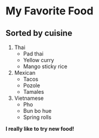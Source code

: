 <h1>My Favorite Food</h1>
<h2>Sorted by cuisine</h2>
<ol>
<li>Thai <ul>
<li>Pad thai</li>
<li>Yellow curry</li>
<li>Mango sticky rice</li>
</ul></li>
<li>Mexican <ul>
<li>Tacos</li>
<li>Pozole</li>
<li>Tamales</li>
</ul></li>
<li>Vietnamese <ul>
<li>Pho</li>
<li>Bun bo hue</li>
<li>Spring rolls</li>
</ul></li>
</ol>

<strong>I really like to try new food!</strong>
